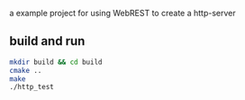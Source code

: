 a example project for using WebREST to create a http-server
## build and run
```bash
mkdir build && cd build
cmake ..
make
./http_test
```